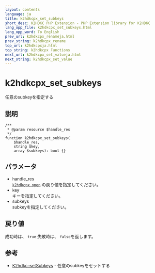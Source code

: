 ```yaml
---
layout: contents
language: ja
title: k2hdkcpx_set_subkeys
short_desc: K2HDKC PHP Extension - PHP Extension library for K2HDKC
lang_opp_file: k2hdkcpx_set_subkeys.html
lang_opp_word: To English
prev_url: k2hdkcpx_renameja.html
prev_string: k2hdkcpx_rename
top_url: k2hdkcpxja.html
top_string: k2hdkcpx Functions
next_url: k2hdkcpx_set_valueja.html
next_string: k2hdkcpx_set_value
---
```


# k2hdkcpx_set_subkeys
任意のsubkeyを指定する

## 説明

```
/**
 * @param resource $handle_res
 */
function k2hdkcpx_set_subkeys(
    $handle_res,
    string $key,
    array $subkeys): bool {}
```


## パラメータ
- handle_res  
[`k2hdkcpx_open`](k2hdkcpx_openja.html) の戻り値を指定してください。
- key  
キーを指定してください。
- subkeys  
subkeyを指定してください。


## 戻り値
成功時は、 `true` 失敗時は、 `false`を返します。 

## 参考
- [K2hdkc::setSubkeys](k2hdkc_class_setsubkeysja.html) - 任意のsubkeyをセットする
